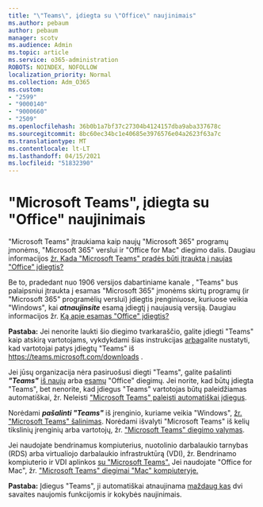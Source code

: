 ```yaml
---
title: "\"Teams\", įdiegta su \"Office\" naujinimais"
ms.author: pebaum
author: pebaum
manager: scotv
ms.audience: Admin
ms.topic: article
ms.service: o365-administration
ROBOTS: NOINDEX, NOFOLLOW
localization_priority: Normal
ms.collection: Adm_O365
ms.custom:
- "2599"
- "9000140"
- "9000660"
- "2509"
ms.openlocfilehash: 36b0b1a7bf37c27304b4124157dba9aba337678c
ms.sourcegitcommit: 8bc60ec34bc1e40685e3976576e04a2623f63a7c
ms.translationtype: MT
ms.contentlocale: lt-LT
ms.lasthandoff: 04/15/2021
ms.locfileid: "51832390"
---
```

# <a name="microsoft-teams-installed-with-office-updates"></a>"Microsoft Teams", įdiegta su "Office" naujinimais

"Microsoft Teams" įtraukiama  kaip naujų "Microsoft 365" programų įmonėms, "Microsoft 365" verslui ir "Office for Mac" diegimo dalis. Daugiau informacijos [žr. Kada "Microsoft Teams" pradės būti įtraukta į naujas "Office" įdiegtis?](https://docs.microsoft.com/deployoffice/teams-install#when-will-microsoft-teams-start-being-included-with-new-installations-of-microsoft-365-apps)

Be to, pradedant nuo 1906 versijos dabartiniame kanale , "Teams" bus palaipsniui įtraukta į esamas "Microsoft 365" įmonėms skirtų programų (ir "Microsoft 365" programėlių verslui) įdiegtis įrenginiuose, kuriuose veikia "Windows", kai ***atnaujinsite*** esamą įdiegtį į naujausią versiją. Daugiau informacijos žr. [Ką apie esamas "Office" įdiegtis?](https://docs.microsoft.com/deployoffice/teams-install#what-about-existing-installations-of-microsoft-365-apps)

**Pastaba:** Jei nenorite laukti šio diegimo tvarkaraščio, galite įdiegti "Teams" kaip atskirą vartotojams, vykdykdami šias instrukcijas [arba](https://docs.microsoft.com/MicrosoftTeams/msi-deployment)galite nustatyti, kad vartotojai patys įdiegtų "Teams" iš https://teams.microsoft.com/downloads .

Jei jūsų organizacija nėra pasiruošusi diegti "Teams", galite pašalinti ***"Teams"*** [iš naujų](https://docs.microsoft.com/deployoffice/teams-install#how-to-exclude-microsoft-teams-from-new-installations-of-microsoft-365-apps) arba [esamų](https://docs.microsoft.com/deployoffice/teams-install#use-group-policy-to-control-the-installation-of-microsoft-teams) "Office" diegimų. Jei norite, kad būtų įdiegta "Teams", bet nenorite, kad įdiegus "Teams" vartotojas būtų paleidžiamas automatiškai, žr. Neleisti ["Microsoft Teams" paleisti automatiškai įdiegus](https://docs.microsoft.com/deployoffice/teams-install#use-group-policy-to-prevent-microsoft-teams-from-starting-automatically-after-installation).

Norėdami ***pašalinti "Teams"*** iš įrenginio, kuriame veikia "Windows", [žr. "Microsoft Teams" šalinimas](https://support.office.com/article/uninstall-microsoft-teams-3b159754-3c26-4952-abe7-57d27f5f4c81). Norėdami išvalyti "Microsoft Teams" iš kelių tikslinių įrenginių arba vartotojų, žr. ["Microsoft Teams" diegimo valymas](https://docs.microsoft.com/microsoftteams/scripts/powershell-script-teams-deployment-clean-up).

Jei naudojate bendrinamus kompiuterius, nuotolinio darbalaukio tarnybas (RDS) arba virtualiojo darbalaukio infrastruktūrą (VDI), žr. Bendrinamo kompiuterio ir VDI aplinkos [su "Microsoft Teams".](https://docs.microsoft.com/deployoffice/teams-install#shared-computer-and-vdi-environments-with-microsoft-teams) Jei naudojate "Office for Mac", žr. ["Microsoft Teams" diegimai "Mac" kompiuteryje.](https://docs.microsoft.com/deployoffice/teams-install#microsoft-teams-installations-on-a-mac)

**Pastaba:** Įdiegus "Teams", ji automatiškai atnaujinama [maždaug kas](https://docs.microsoft.com/deployoffice/teams-install#feature-and-quality-updates-for-microsoft-teams) dvi savaites naujomis funkcijomis ir kokybės naujinimais. 